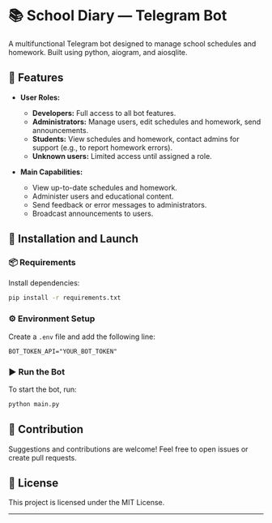 # 📚 School Diary — Telegram Bot

A multifunctional Telegram bot designed to manage school schedules and homework. Built using python, aiogram, and aiosqlite.

## 🚀 Features

* **User Roles:**

  * **Developers:** Full access to all bot features.
  * **Administrators:** Manage users, edit schedules and homework, send announcements.
  * **Students:** View schedules and homework, contact admins for support (e.g., to report homework errors).
  * **Unknown users:** Limited access until assigned a role.

* **Main Capabilities:**

  * View up-to-date schedules and homework.
  * Administer users and educational content.
  * Send feedback or error messages to administrators.
  * Broadcast announcements to users.

## 💪 Installation and Launch

### 📦 Requirements

Install dependencies:

```bash
pip install -r requirements.txt
```

### ⚙️ Environment Setup

Create a `.env` file and add the following line:
```env
BOT_TOKEN_API="YOUR_BOT_TOKEN"
```
### ▶️ Run the Bot

To start the bot, run:

```bash
python main.py
```

## 🤝 Contribution

Suggestions and contributions are welcome!
Feel free to open issues or create pull requests.

## 📄 License

This project is licensed under the MIT License.

---
